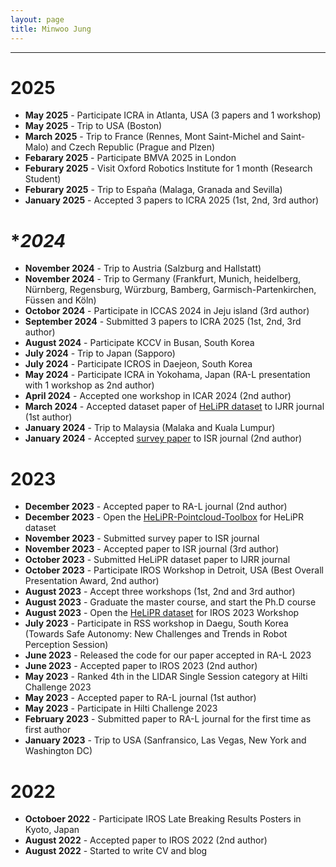 ```yaml
---
layout: page
title: Minwoo Jung
---
```


---
# **2025**
+ **May 2025** - Participate ICRA in Atlanta, USA (3 papers and 1 workshop)
+ **May 2025** - Trip to USA (Boston)
+ **March 2025** - Trip to France (Rennes, Mont Saint-Michel and Saint-Malo) and Czech Republic (Prague and Plzen)
+ **Febarary 2025** - Participate BMVA 2025 in London
+ **Feburary 2025** - Visit Oxford Robotics Institute for 1 month (Research Student)
+ **Feburary 2025** - Trip to España (Malaga, Granada and Sevilla)
+ **January 2025** - Accepted 3 papers to ICRA 2025 (1st, 2nd, 3rd author)

# **2024*
+ **November 2024** - Trip to Austria (Salzburg and Hallstatt)
+ **November 2024** - Trip to Germany (Frankfurt, Munich, heidelberg, Nürnberg, Regensburg, Würzburg, Bamberg, Garmisch-Partenkirchen, Füssen and Köln)
+ **Octobor 2024** - Participate in ICCAS 2024 in Jeju island (3rd author)
+ **September 2024** - Submitted 3 papers to ICRA 2025 (1st, 2nd, 3rd author)
+ **August 2024** - Participate KCCV in Busan, South Korea
+ **July 2024** - Trip to Japan (Sapporo)
+ **July 2024** - Participate ICROS in Daejeon, South Korea
+ **May 2024** - Participate ICRA in Yokohama, Japan (RA-L presentation with 1 workshop as 2nd author)
+ **April 2024** - Accepted one workshop in ICAR 2024 (2nd author)
+ **March 2024** - Accepted dataset paper of [HeLiPR dataset](https://sites.google.com/view/heliprdataset) to IJRR journal (1st author)
+ **January 2024** - Trip to Malaysia (Malaka and Kuala Lumpur)
+ **January 2024** - Accepted [survey paper](https://link.springer.com/article/10.1007/s11370-024-00515-8) to ISR journal (2nd author)

# **2023**
+ **December 2023** - Accepted paper to RA-L journal (2nd author)
+ **December 2023** - Open the [HeLiPR-Pointcloud-Toolbox](https://github.com/minwoo0611/HeLiPR-Pointcloud-Toolbox) for HeLiPR dataset
+ **November 2023** - Submitted survey paper to ISR journal
+ **November 2023** - Accepted paper to ISR journal (3rd author)
+ **October 2023** - Submitted HeLiPR dataset paper to IJRR journal
+ **October 2023** - Participate IROS Workshop in Detroit, USA (Best Overall Presentation Award, 2nd author) 
+ **August 2023** - Accept three workshops (1st, 2nd and 3rd author)
+ **August 2023** - Graduate the master course, and start the Ph.D course
+ **August 2023** - Open the [HeLiPR dataset](https://sites.google.com/view/heliprdataset) for IROS 2023 Workshop
+ **July 2023** - Participate in RSS workshop in Daegu, South Korea (Towards Safe Autonomy: New Challenges and Trends in Robot Perception Session) 
+ **June 2023** - Released the code for our paper accepted in RA-L 2023
+ **June 2023** - Accepted paper to IROS 2023 (2nd author)
+ **May 2023** - Ranked 4th in the LIDAR Single Session category at Hilti Challenge 2023 
+ **May 2023** - Accepted paper to RA-L journal (1st author)
+ **May 2023** - Participate in Hilti Challenge 2023
+ **February 2023** - Submitted paper to RA-L journal for the first time as first author
+ **January 2023** - Trip to USA (Sanfransico, Las Vegas, New York and Washington DC)

# **2022**
+ **Octoboer 2022** - Participate IROS Late Breaking Results Posters in Kyoto, Japan 
+ **August 2022** - Accepted paper to IROS 2022 (2nd author)
+ **August 2022** - Started to write CV and blog
